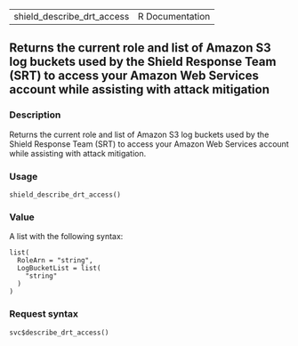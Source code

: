 <table style="width: 100%;">
<tbody>
<tr class="odd">
<td>shield_describe_drt_access</td>
<td style="text-align: right;">R Documentation</td>
</tr>
</tbody>
</table>

## Returns the current role and list of Amazon S3 log buckets used by the Shield Response Team (SRT) to access your Amazon Web Services account while assisting with attack mitigation

### Description

Returns the current role and list of Amazon S3 log buckets used by the
Shield Response Team (SRT) to access your Amazon Web Services account
while assisting with attack mitigation.

### Usage

    shield_describe_drt_access()

### Value

A list with the following syntax:

    list(
      RoleArn = "string",
      LogBucketList = list(
        "string"
      )
    )

### Request syntax

    svc$describe_drt_access()
